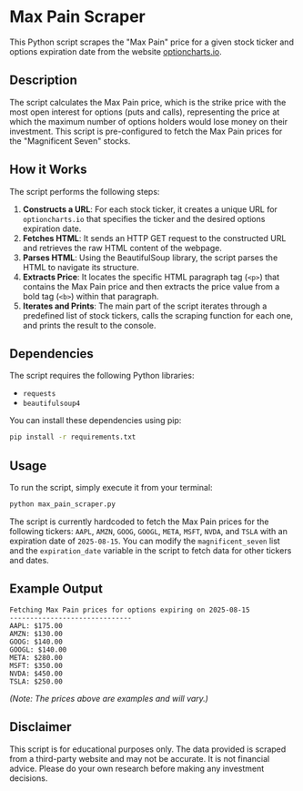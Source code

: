 # Max Pain Scraper

This Python script scrapes the "Max Pain" price for a given stock ticker and options expiration date from the website [optioncharts.io](https://optioncharts.io).

## Description

The script calculates the Max Pain price, which is the strike price with the most open interest for options (puts and calls), representing the price at which the maximum number of options holders would lose money on their investment. This script is pre-configured to fetch the Max Pain prices for the "Magnificent Seven" stocks.

## How it Works

The script performs the following steps:

1.  **Constructs a URL**: For each stock ticker, it creates a unique URL for `optioncharts.io` that specifies the ticker and the desired options expiration date.
2.  **Fetches HTML**: It sends an HTTP GET request to the constructed URL and retrieves the raw HTML content of the webpage.
3.  **Parses HTML**: Using the BeautifulSoup library, the script parses the HTML to navigate its structure.
4.  **Extracts Price**: It locates the specific HTML paragraph tag (`<p>`) that contains the Max Pain price and then extracts the price value from a bold tag (`<b>`) within that paragraph.
5.  **Iterates and Prints**: The main part of the script iterates through a predefined list of stock tickers, calls the scraping function for each one, and prints the result to the console.

## Dependencies

The script requires the following Python libraries:

- `requests`
- `beautifulsoup4`

You can install these dependencies using pip:

```bash
pip install -r requirements.txt
```

## Usage

To run the script, simply execute it from your terminal:

```bash
python max_pain_scraper.py
```

The script is currently hardcoded to fetch the Max Pain prices for the following tickers: `AAPL`, `AMZN`, `GOOG`, `GOOGL`, `META`, `MSFT`, `NVDA`, and `TSLA` with an expiration date of `2025-08-15`. You can modify the `magnificent_seven` list and the `expiration_date` variable in the script to fetch data for other tickers and dates.

## Example Output

```
Fetching Max Pain prices for options expiring on 2025-08-15
------------------------------
AAPL: $175.00
AMZN: $130.00
GOOG: $140.00
GOOGL: $140.00
META: $280.00
MSFT: $350.00
NVDA: $450.00
TSLA: $250.00
```

*(Note: The prices above are examples and will vary.)*

## Disclaimer

This script is for educational purposes only. The data provided is scraped from a third-party website and may not be accurate. It is not financial advice. Please do your own research before making any investment decisions.
